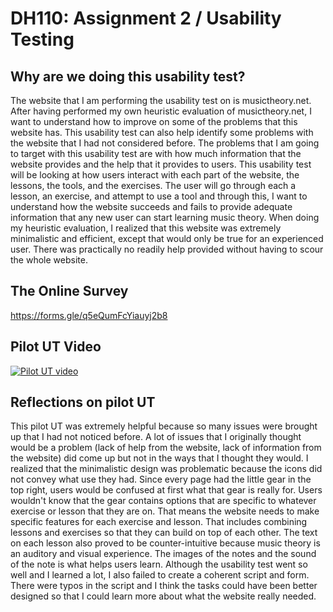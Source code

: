 # DH110: Assignment 2 / Usability Testing

## Why are we doing this usability test?

The website that I am performing the usability test on is musictheory.net. After having performed my own heuristic evaluation of musictheory.net, I want to understand how to improve on some of the problems that this website has. This usability test can also help identify some problems with the website that I had not considered before. The problems that I am going to target with this usability test are with how much information that the website provides and the help that it provides to users. This usability test will be looking at how users interact with each part of the website, the lessons, the tools, and the exercises. The user will go through each a lesson, an exercise, and attempt to use a tool and through this, I want to understand how the website succeeds and fails to provide adequate information that any new user can start learning music theory. When doing my heuristic evaluation, I realized that this website was extremely minimalistic and efficient, except that would only be true for an experienced user. There was practically no readily help provided without having to scour the whole website.

## The Online Survey

https://forms.gle/q5eQumFcYiauyj2b8

## Pilot UT Video

[![Pilot UT video]({https://i9.ytimg.com/vi/hlY4aX734eA/mq2.jpg?sqp=CJCD3JIG&rs=AOn4CLD0Xs46NhP5rqffhbazGvK89v4Qhg})]({https://youtu.be/hlY4aX734eA} "Pilot UT for musictheory.net")

## Reflections on pilot UT

This pilot UT was extremely helpful because so many issues were brought up that I had not noticed before. A lot of issues that I originally thought would be a problem (lack of help from the website, lack of information from the website) did come up but not in the ways that I thought they would. I realized that the minimalistic design was problematic because the icons did not convey what use they had. Since every page had the little gear in the top right, users would be confused at first what that gear is really for. Users wouldn't know that the gear contains options that are specific to whatever exercise or lesson that they are on. That means the website needs to make specific features for each exercise and lesson. That includes combining lessons and exercises so that they can build on top of each other. The text on each lesson also proved to be counter-intuitive because music theory is an auditory and visual experience. The images of the notes and the sound of the note is what helps users learn. Although the usability test went so well and I learned a lot, I also failed to create a coherent script and form. There were typos in the script and I think the tasks could have been better designed so that I could learn more about what the website really needed.
